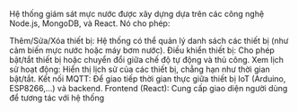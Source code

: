 Hệ thống giám sát mực nước được xây dựng dựa trên các công nghệ Node.js, MongoDB, và React. Nó cho phép:

Thêm/Sửa/Xóa thiết bị: Hệ thống có thể quản lý danh sách các thiết bị (như cảm biến mực nước hoặc máy bơm nước).
Điều khiển thiết bị: Cho phép bật/tắt thiết bị hoặc chuyển đổi giữa chế độ tự động và thủ công.
Xem lịch sử hoạt động: Hiển thị lịch sử của các thiết bị, chẳng hạn như thời gian bật/tắt.
Kết nối MQTT: Để giao tiếp thời gian thực giữa thiết bị IoT (Arduino, ESP8266,...) và backend.
Frontend (React): Cung cấp giao diện người dùng để tương tác với hệ thống
